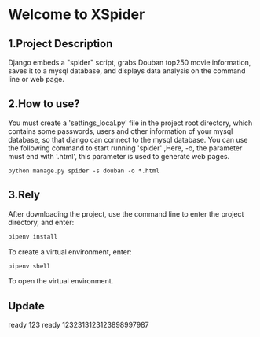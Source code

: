 # Welcome to XSpider
## 1.Project Description
   Django embeds a "spider" script, grabs Douban top250 movie information, saves it to a mysql database, and displays data analysis on the command line or web page.
## 2.How to use?
   You must create a 'settings_local.py' file in the project root directory, which contains some passwords, users and other information of your mysql database, so that django can connect to the mysql database. You can use the following command to start running 'spider' ,Here, -o, the parameter must end with '.html', this parameter is used to generate web pages.
   ```
python manage.py spider -s douban -o *.html
```
    
## 3.Rely
   After downloading the project, use the command line to enter the project directory, and enter:
   ```python
pipenv install
```
To create a virtual environment, enter:
```python
pipenv shell
```
To open the virtual environment.

## Update

ready
123
ready
1232313123123898997987
